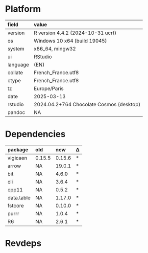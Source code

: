 # Platform

|field    |value                                    |
|:--------|:----------------------------------------|
|version  |R version 4.4.2 (2024-10-31 ucrt)        |
|os       |Windows 10 x64 (build 19045)             |
|system   |x86_64, mingw32                          |
|ui       |RStudio                                  |
|language |(EN)                                     |
|collate  |French_France.utf8                       |
|ctype    |French_France.utf8                       |
|tz       |Europe/Paris                             |
|date     |2025-03-13                               |
|rstudio  |2024.04.2+764 Chocolate Cosmos (desktop) |
|pandoc   |NA                                       |

# Dependencies

|package    |old    |new    |Δ  |
|:----------|:------|:------|:--|
|vigicaen   |0.15.5 |0.15.6 |*  |
|arrow      |NA     |19.0.1 |*  |
|bit        |NA     |4.6.0  |*  |
|cli        |NA     |3.6.4  |*  |
|cpp11      |NA     |0.5.2  |*  |
|data.table |NA     |1.17.0 |*  |
|fstcore    |NA     |0.10.0 |*  |
|purrr      |NA     |1.0.4  |*  |
|R6         |NA     |2.6.1  |*  |

# Revdeps

